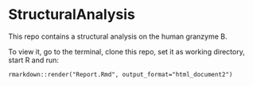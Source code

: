 # StructuralAnalysis
This repo contains a structural analysis on the human granzyme B.

To view it, go to the terminal, clone this repo, set it as working directory, start R and run:

`rmarkdown::render("Report.Rmd", output_format="html_document2")`
